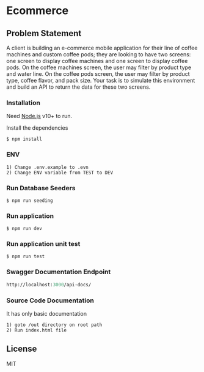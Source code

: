 # Ecommerce
## Problem Statement
A client is building an e-commerce mobile application for their line of coffee machines and custom coffee pods; they are looking to have two
screens: one screen to display coffee machines and one screen to display coffee pods. On the coffee machines screen, the user may filter by
product type and water line. On the coffee pods screen, the user may filter by product type, coffee flavor, and pack size. Your task is to simulate
this environment and build an API to return the data for these two screens.

### Installation
Need [Node.js](https://nodejs.org/) v10+ to run.

Install the dependencies

```shell script
$ npm install
```

### ENV
```steps
1) Change .env.example to .evn
2) Change ENV variable from TEST to DEV 
```

### Run Database Seeders
```shell script
$ npm run seeding
```

### Run application
```shell script
$ npm run dev
```

### Run application unit test
```shell script
$ npm run test
```

### Swagger Documentation Endpoint
```graphql endpoint
http://localhost:3000/api-docs/
```

### Source Code Documentation
It has only basic documentation
```steps
1) goto /out directory on root path
2) Run index.html file
```


License
----

MIT
